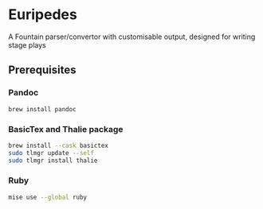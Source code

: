 # Euripedes

A Fountain parser/convertor with customisable output, designed for writing stage plays

## Prerequisites

### Pandoc

`brew install pandoc`

### BasicTex and Thalie package

```bash
brew install --cask basictex
sudo tlmgr update --self
sudo tlmgr install thalie
```

### Ruby

```bash
mise use --global ruby
```

